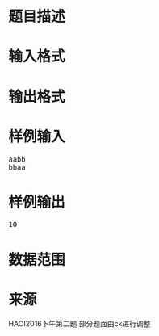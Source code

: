 

# 题目描述



# 输入格式



# 输出格式



# 样例输入


<pre>aabb
bbaa
</pre>

# 样例输出


<pre>10</pre>

# 数据范围



# 来源


<p>
HAOI2016下午第二题 部分题面由ck进行调整
</p>
